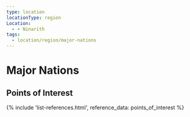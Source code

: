 ```yaml
---
type: location
locationType: region
Location:
  - - Ninarith
tags:
  - location/region/major-nations
---
```

# Major Nations


## Points of Interest

{% include 'list-references.html', reference_data: points_of_interest %}
